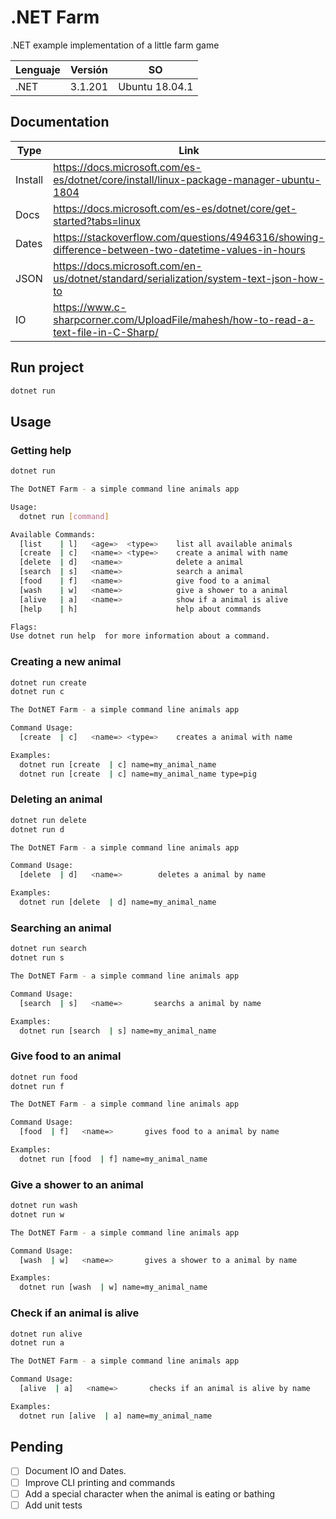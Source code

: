 # .NET Farm
.NET example implementation of a little farm game

| Lenguaje | Versión                | SO                |
| -------- | --------------         | ----------------- |
| .NET     | 3.1.201                | Ubuntu 18.04.1    |

## Documentation

| Type          | Link                                           |
| ------------- | ---------------------------------------------- |
| Install       | https://docs.microsoft.com/es-es/dotnet/core/install/linux-package-manager-ubuntu-1804    |
| Docs          | https://docs.microsoft.com/es-es/dotnet/core/get-started?tabs=linux     |
| Dates         | https://stackoverflow.com/questions/4946316/showing-difference-between-two-datetime-values-in-hours |
| JSON          | https://docs.microsoft.com/en-us/dotnet/standard/serialization/system-text-json-how-to |
| IO            | https://www.c-sharpcorner.com/UploadFile/mahesh/how-to-read-a-text-file-in-C-Sharp/ |

## Run project
```bash
dotnet run
```

## Usage
### Getting help
```bash
dotnet run

The DotNET Farm - a simple command line animals app

Usage:
  dotnet run [command] 

Available Commands:
  [list    | l]   <age=>  <type=>    list all available animals
  [create  | c]   <name=> <type=>    create a animal with name
  [delete  | d]   <name=>            delete a animal
  [search  | s]   <name=>            search a animal
  [food    | f]   <name=>            give food to a animal
  [wash    | w]   <name=>            give a shower to a animal
  [alive   | a]   <name=>            show if a animal is alive
  [help    | h]                      help about commands

Flags:
Use dotnet run help  for more information about a command.
```

### Creating a new animal
```bash
dotnet run create
dotnet run c

The DotNET Farm - a simple command line animals app

Command Usage:
  [create  | c]   <name=> <type=>    creates a animal with name

Examples:
  dotnet run [create  | c] name=my_animal_name 
  dotnet run [create  | c] name=my_animal_name type=pig
```

### Deleting an animal
```bash
dotnet run delete
dotnet run d

The DotNET Farm - a simple command line animals app

Command Usage:
  [delete  | d]   <name=>        deletes a animal by name

Examples:
  dotnet run [delete  | d] name=my_animal_name
```

### Searching an animal
```bash
dotnet run search
dotnet run s

The DotNET Farm - a simple command line animals app

Command Usage:
  [search  | s]   <name=>       searchs a animal by name

Examples:
  dotnet run [search  | s] name=my_animal_name
```

### Give food to an animal
```bash
dotnet run food
dotnet run f

The DotNET Farm - a simple command line animals app

Command Usage:
  [food  | f]   <name=>       gives food to a animal by name

Examples:
  dotnet run [food  | f] name=my_animal_name
```

### Give a shower to an animal
```bash
dotnet run wash
dotnet run w

The DotNET Farm - a simple command line animals app

Command Usage:
  [wash  | w]   <name=>       gives a shower to a animal by name

Examples:
  dotnet run [wash  | w] name=my_animal_name
```

### Check if an animal is alive
```bash
dotnet run alive
dotnet run a

The DotNET Farm - a simple command line animals app

Command Usage:
  [alive  | a]   <name=>       checks if an animal is alive by name

Examples:
  dotnet run [alive  | a] name=my_animal_name
```

## Pending
- [ ] Document IO and Dates.
- [ ] Improve CLI printing and commands
- [ ] Add a special character when the animal is eating or bathing
- [ ] Add unit tests
